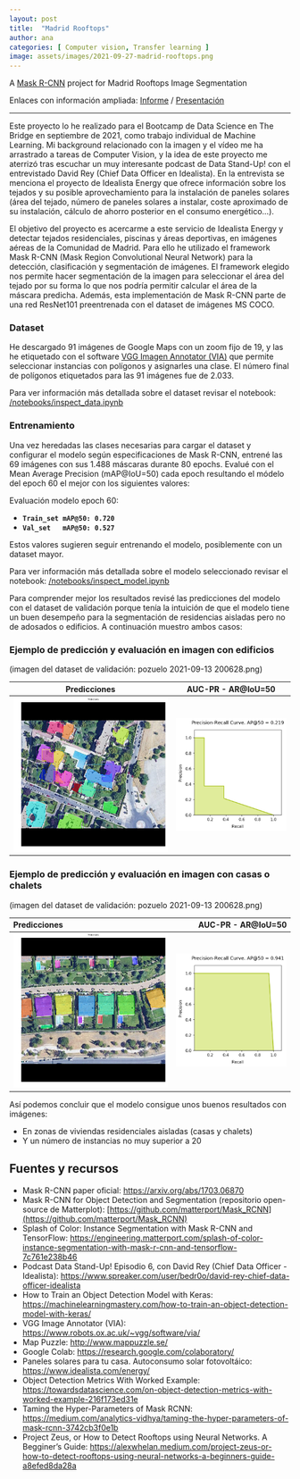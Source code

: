 ```yaml
---
layout: post
title:  "Madrid Rooftops"
author: ana
categories: [ Computer vision, Transfer learning ]
image: assets/images/2021-09-27-madrid-rooftops.png
---
```


A [Mask R-CNN](https://arxiv.org/abs/1703.06870) project for Madrid Rooftops Image Segmentation

Enlaces con información ampliada: [Informe](Madrid%20Rooftop%20Segmentation%20-%20Resume.pdf) / [Presentación](Madrid%20Rooftops%20Segmentation%20-%20Presentacion.pdf)

---

Este proyecto lo he realizado para el Bootcamp de Data Science en The Bridge en septiembre de 2021, como trabajo individual de Machine Learning. Mi background relacionado con la imagen y el vídeo me ha arrastrado a tareas de Computer Vision, y la idea de este proyecto me aterrizó tras escuchar un muy interesante podcast de Data Stand-Up! con el entrevistado David Rey (Chief Data Officer en Idealista). En la entrevista se menciona el proyecto de Idealista Energy que ofrece información sobre los tejados y su posible aprovechamiento para la instalación de paneles solares (área del tejado, número de paneles solares a instalar, coste aproximado de su instalación, cálculo de ahorro posterior en el consumo energético...).

El objetivo del proyecto es acercarme a este servicio de Idealista Energy y detectar tejados residenciales, piscinas y áreas deportivas, en imágenes aéreas de la Comunidad de Madrid. Para ello he utilizado el framework Mask R-CNN (Mask Region Convolutional Neural Network) para la detección, clasificación y segmentación de imágenes. El framework elegido nos permite hacer segmentación de la imagen para seleccionar el área del tejado por su forma lo que nos podría permitir calcular el área de la máscara predicha. Además, esta implementación de Mask R-CNN parte de una red ResNet101 preentrenada con el dataset de imágenes MS COCO.

### Dataset
He descargado 91 imágenes de Google Maps con un zoom fijo de 19, y las he etiquetado con el software [VGG Imagen Annotator (VIA)](https://www.robots.ox.ac.uk/~vgg/software/via/) que permite seleccionar instancias con polígonos y asignarles una clase. El número final de polígonos etiquetados para las 91 imágenes fue de 2.033.

Para ver información más detallada sobre el dataset revisar el notebook: [/notebooks/inspect_data.ipynb](/notebooks/inspect_data.ipynb)

### Entrenamiento
Una vez heredadas las clases necesarias para cargar el dataset y configurar el modelo según especificaciones de Mask R-CNN, entrené las 69 imágenes con sus 1.488 máscaras durante 80 epochs. Evalué con el Mean Average Precision (mAP@IoU=50) cada epoch resultando el módelo del epoch 60 el mejor con los siguientes valores:

Evaluación modelo epoch 60:
- **`Train_set mAP@50: 0.720`**
- **`Val_set   mAP@50: 0.527`**

Estos valores sugieren seguir entrenando el modelo, posiblemente con un dataset mayor. 

Para ver información más detallada sobre el modelo seleccionado revisar el notebook: [/notebooks/inspect_model.ipynb](/notebooks/inspect_model.ipynb)

Para comprender mejor los resultados revisé las predicciones del modelo con el dataset de validación porque tenía la intuición de que el modelo tiene un buen desempeño para la segmentación de residencias aisladas pero no de adosados o edificios. A continuación muestro ambos casos:

### Ejemplo de predicción y evaluación en imagen con edificios 
(imagen del dataset de validación: pozuelo 2021-09-13 200628.png)

| Predicciones                                            | AUC-PR - AR@IoU=50                              |
|---------------------------------------------------------|-------------------------------------------------|
|![](assets/images/2021-09-27-Image_predicted_02.png) | ![](assets/images/2021-09-27-AUC-PR_02.png) |


### Ejemplo de predicción y evaluación en imagen con casas o chalets 
(imagen del dataset de validación: pozuelo 2021-09-13 200628.png)

 Predicciones | AUC-PR - AR@IoU=50
 :------------|---------------:
 ![](assets/images/2021-09-27-Image_predicted_01.png) | ![](assets/images/2021-09-27-AUC-PR_01.png)
 
Así podemos concluir que el modelo consigue unos buenos resultados con imágenes:
- En zonas de viviendas residenciales aisladas (casas y chalets)
- Y un número de instancias no muy superior a 20

## Fuentes y recursos
- Mask R-CNN paper oficial: https://arxiv.org/abs/1703.06870
- Mask R-CNN for Object Detection and Segmentation (repositorio open-source de Matterplot): [https://github.com/matterport/Mask_RCNN](https://github.com/matterport/Mask_RCNN)
- Splash of Color: Instance Segmentation with Mask R-CNN and TensorFlow: https://engineering.matterport.com/splash-of-color-instance-segmentation-with-mask-r-cnn-and-tensorflow-7c761e238b46
- Podcast Data Stand-Up! Episodio 6, con David Rey (Chief Data Officer - Idealista): https://www.spreaker.com/user/bedr0o/david-rey-chief-data-officer-idealista
- How to Train an Object Detection Model with Keras: https://machinelearningmastery.com/how-to-train-an-object-detection-model-with-keras/
- VGG Image Annotator (VIA): https://www.robots.ox.ac.uk/~vgg/software/via/
- Map Puzzle: http://www.mappuzzle.se/
- Google Colab: https://research.google.com/colaboratory/
- Paneles solares para tu casa. Autoconsumo solar fotovoltáico: https://www.idealista.com/energy/
- Object Detection Metrics With Worked Example: https://towardsdatascience.com/on-object-detection-metrics-with-worked-example-216f173ed31e
- Taming the Hyper-Parameters of Mask RCNN: https://medium.com/analytics-vidhya/taming-the-hyper-parameters-of-mask-rcnn-3742cb3f0e1b
- Project Zeus, or How to Detect Rooftops using Neural Networks. A Begginer’s Guide: https://alexwhelan.medium.com/project-zeus-or-how-to-detect-rooftops-using-neural-networks-a-beginners-guide-a8efed8da28a